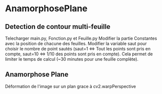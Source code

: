 # AnamorphosePlane

## Detection de contour multi-feuille

Telecharger main.py, Fonction.py et Feuille.py
Modifier la partie Constantes avec la position de chacune des feuilles. 
Modifier la variable saut pour choisir le nombre de point sautés (saut=1 <=> Tout les points sont pris en compte, saut=10 <=> 1/10 des points sont pris en compte). Cela permet de limiter le temps de calcul (~30 minutes pour une feuille complète). 

## Anamorphose Plane

Déformation de l'image sur un plan grace à cv2.warpPerspective
